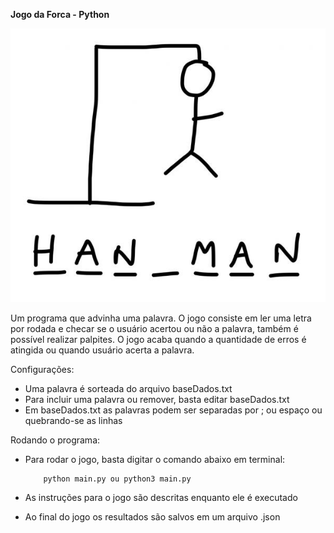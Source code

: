 **Jogo da Forca - Python**

<p align="center">
    <img src = "https://github.com/felipedmsantos95/hangman-game-py/blob/master/assets/hangman.jpg" alt="hangman"/>
</p>

Um programa que advinha uma palavra. O jogo consiste em ler uma letra por rodada e checar se o usuário acertou ou não a palavra, também é possível realizar palpites. O jogo acaba quando a quantidade de erros é atingida ou quando usuário acerta a palavra.

Configurações:

*   Uma palavra é sorteada do arquivo baseDados.txt
*   Para incluir uma palavra ou remover, basta editar baseDados.txt
*   Em baseDados.txt as palavras podem ser separadas por ; ou espaço ou quebrando-se as linhas

Rodando o programa:

*   Para rodar o jogo, basta digitar o comando abaixo em terminal:

            python main.py ou python3 main.py

*   As instruções para o jogo são descritas enquanto ele é executado
*   Ao final do jogo os resultados são salvos em um arquivo .json



